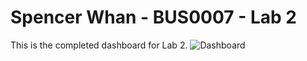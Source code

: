 # Spencer Whan - BUS0007 - Lab 2
This is the completed dashboard for Lab 2.
![Dashboard](Lab-2-Dashboard-(SpencerWhan).PNG)

